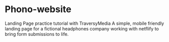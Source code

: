 # Phono-website
Landing Page practice tutorial with TraversyMedia
A simple, mobile friendly landing page for a fictional headphones company working with netflify to bring form submissions to life. 
